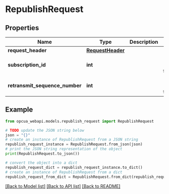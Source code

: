 # RepublishRequest


## Properties

Name | Type | Description | Notes
------------ | ------------- | ------------- | -------------
**request_header** | [**RequestHeader**](RequestHeader.md) |  | [optional] 
**subscription_id** | **int** |  | [optional] [default to 0]
**retransmit_sequence_number** | **int** |  | [optional] [default to 0]

## Example

```python
from opcua_webapi.models.republish_request import RepublishRequest

# TODO update the JSON string below
json = "{}"
# create an instance of RepublishRequest from a JSON string
republish_request_instance = RepublishRequest.from_json(json)
# print the JSON string representation of the object
print(RepublishRequest.to_json())

# convert the object into a dict
republish_request_dict = republish_request_instance.to_dict()
# create an instance of RepublishRequest from a dict
republish_request_from_dict = RepublishRequest.from_dict(republish_request_dict)
```
[[Back to Model list]](../README.md#documentation-for-models) [[Back to API list]](../README.md#documentation-for-api-endpoints) [[Back to README]](../README.md)


